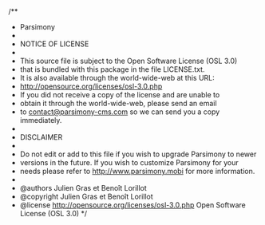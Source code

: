 /**
 * Parsimony
 *
 * NOTICE OF LICENSE
 *
 * This source file is subject to the Open Software License (OSL 3.0)
 * that is bundled with this package in the file LICENSE.txt.
 * It is also available through the world-wide-web at this URL:
 * http://opensource.org/licenses/osl-3.0.php
 * If you did not receive a copy of the license and are unable to
 * obtain it through the world-wide-web, please send an email
 * to contact@parsimony-cms.com so we can send you a copy immediately.
 *
 * DISCLAIMER
 *
 * Do not edit or add to this file if you wish to upgrade Parsimony to newer
 * versions in the future. If you wish to customize Parsimony for your
 * needs please refer to http://www.parsimony.mobi for more information.
 *
 * @authors Julien Gras et Benoît Lorillot
 * @copyright Julien Gras et Benoît Lorillot
 * @license http://opensource.org/licenses/osl-3.0.php Open Software License (OSL 3.0)
 */
